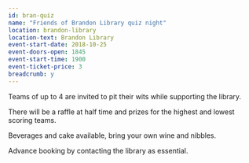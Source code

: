```yaml
---
id: bran-quiz
name: "Friends of Brandon Library quiz night"
location: brandon-library
location-text: Brandon Library
event-start-date: 2018-10-25
event-doors-open: 1845
event-start-time: 1900
event-ticket-price: 3
breadcrumb: y
---
```


Teams of up to 4 are invited to pit their wits while supporting the library.

There will be a raffle at half time and prizes for the highest and lowest scoring teams.

Beverages and cake available, bring your own wine and nibbles.

Advance booking by contacting the library as essential.
